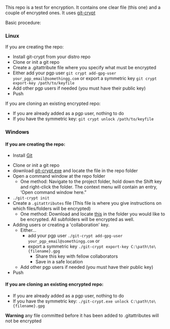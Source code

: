 This repo is a test for encryption. It contains one clear file (this one) and a couple of encrypted ones. It uses [git-crypt](https://www.agwa.name/projects/git-crypt/)

Basic procedure:

### Linux

If you are creating the repo:

- Install git-crypt from your distro repo
- Clone or init a git repo
- Create a .gitattribute file where you specify what must be encrypted
- Either add your pgp user `git crypt add-gpg-user your_pgp_email@somethingg.com` or export a symmetric key `git crypt export-key /path/to/keyfile`
- Add other pgp users if needed (you must have their public key)
- Push

If you are cloning an existing encrypted repo:

- If you are already added as a pgp user, nothing to do
- If you have the symmetric key: `git crypt unlock /path/to/keyfile`

### Windows


#### If you are creating the repo:

- Install [Git](https://git-scm.com/download/win)
<!--- Optionally, install git-crypt.exe system-wide by copying into one of the Windows system folders or adding its path to the [system path](https://www.addictivetips.com/windows-tips/set-path-environment-variables-in-windows-10/)-->
- Clone or init a git repo
- download [git-crypt.exe](https://github.com/LykkeCity/git-crypt/releases) and locate the file in the repo folder
- Open a command window at the repo folder
  - One method: Navigate to the project folder, hold down the Shift key and right-click the folder. The context menu will contain an entry, ‘Open command window here.”
- `./git-crypt init`
- Create a `.gitattributes` file (This file is where you give instructions on which files/folders will be encrypted)
  - One method:  Download and locate [this](https://raw.githubusercontent.com/OpeningDesign/New_2nd_Story/master/_CLOSED_New_2nd_Story/.gitattributes) in the folder you would like to be encrypted.  All subfolders will be encrypted as well.
- Adding users or creating a 'collaboration' key.
  - Either...
    - add your pgp user `./git-crypt add-gpg-user your_pgp_email@somethingg.com` or 
    - export a symmetric key `./git-crypt export-key C:\path\to\{filename}.gpg`
      - Share this key with fellow collaborators
      - Save in a safe location
  - Add other pgp users if needed (you must have their public key)
- Push


#### If you are cloning an existing encrypted repo:

- If you are already added as a pgp user, nothing to do
- If you have the symmetric key: `./git-crypt.exe unlock C:\path\to\{filename}.gpg`


**Warning** any file committed before it has been added to .gitattributes will not be encrypted
